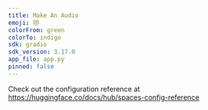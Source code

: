 ```yaml
---
title: Make An Audio
emoji: 😻
colorFrom: green
colorTo: indigo
sdk: gradio
sdk_version: 3.17.0
app_file: app.py
pinned: false
---
```


Check out the configuration reference at https://huggingface.co/docs/hub/spaces-config-reference
